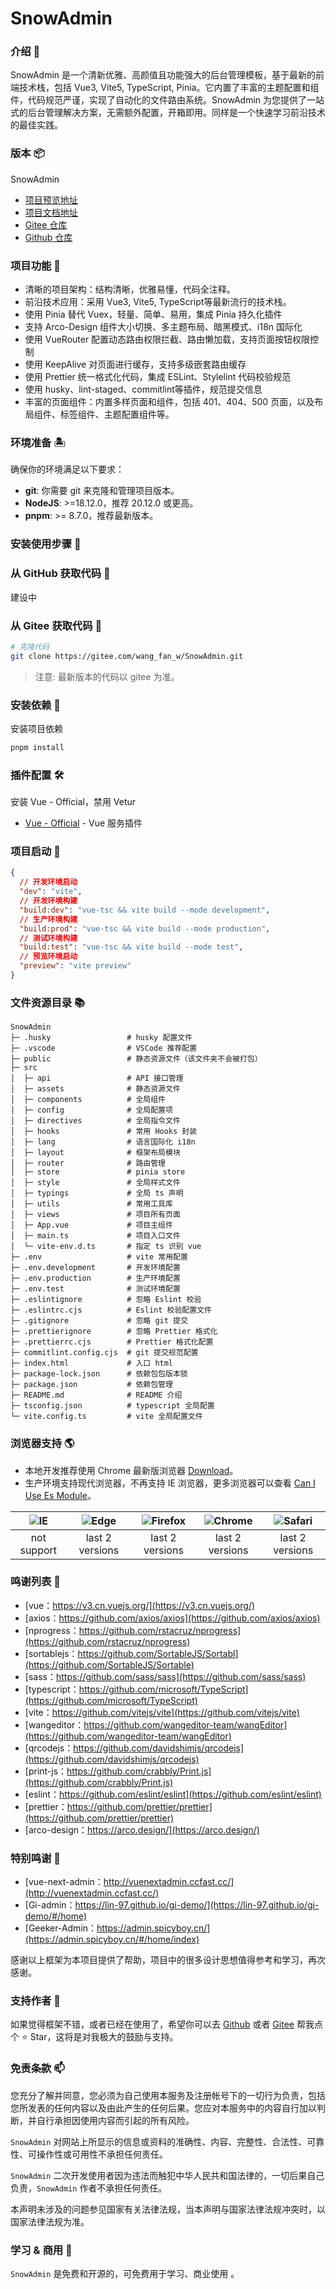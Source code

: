 # SnowAdmin

### 介绍 📖

SnowAdmin 是一个清新优雅、高颜值且功能强大的后台管理模板，基于最新的前端技术栈，包括 Vue3, Vite5, TypeScript, Pinia。它内置了丰富的主题配置和组件，代码规范严谨，实现了自动化的文件路由系统。SnowAdmin 为您提供了一站式的后台管理解决方案，无需额外配置，开箱即用。同样是一个快速学习前沿技术的最佳实践。

### 版本 📦

SnowAdmin

- [项目预览地址](http://101.126.93.137/#/login)
- [项目文档地址](http://101.126.93.137:81/)
- [Gitee 仓库](https://gitee.com/wang_fan_w/SnowAdmin)
- [Github 仓库](https://github.com/Rabbit-ice/SnowAdmin)

### 项目功能 🔨

- 清晰的项目架构：结构清晰，优雅易懂，代码全注释。
- 前沿技术应用：采用 Vue3, Vite5, TypeScript等最新流行的技术栈。
- 使用 Pinia 替代 Vuex，轻量、简单、易用，集成 Pinia 持久化插件
- 支持 Arco-Design 组件大小切换、多主题布局、暗黑模式、i18n 国际化
- 使用 VueRouter 配置动态路由权限拦截、路由懒加载，支持页面按钮权限控制
- 使用 KeepAlive 对页面进行缓存，支持多级嵌套路由缓存
- 使用 Prettier 统一格式化代码，集成 ESLint、Stylelint 代码校验规范
- 使用 husky、lint-staged、commitlint等插件，规范提交信息
- 丰富的页面组件：内置多样页面和组件，包括 401、404、500 页面，以及布局组件、标签组件、主题配置组件等。

### 环境准备 🏝️

确保你的环境满足以下要求：

- **git**: 你需要 git 来克隆和管理项目版本。
- **NodeJS**: >=18.12.0，推荐 20.12.0 或更高。
- **pnpm**: >= 8.7.0，推荐最新版本。

### 安装使用步骤 📔

### 从 GitHub 获取代码 🔗

建设中

### 从 Gitee 获取代码 🔗

```bash
# 克隆代码
git clone https://gitee.com/wang_fan_w/SnowAdmin.git
```

> 注意: 最新版本的代码以 gitee 为准。

### 安装依赖 📌

安装项目依赖

```bash
pnpm install
```

### 插件配置 🛠️

安装 Vue - Official，禁用 Vetur

- [Vue - Official](https://marketplace.visualstudio.com/items?itemName=Vue.volar) - Vue 服务插件

### 项目启动 🚀

```json
{
  // 开发环境启动
  "dev": "vite",
  // 开发环境构建
  "build:dev": "vue-tsc && vite build --mode development",
  // 生产环境构建
  "build:prod": "vue-tsc && vite build --mode production",
  // 测试环境构建
  "build:test": "vue-tsc && vite build --mode test",
  // 预览环境启动
  "preview": "vite preview"
}
```

### 文件资源目录 📚

```text
SnowAdmin
├─ .husky                 # husky 配置文件
├─ .vscode                # VSCode 推荐配置
├─ public                 # 静态资源文件（该文件夹不会被打包）
├─ src
│  ├─ api                 # API 接口管理
│  ├─ assets              # 静态资源文件
│  ├─ components          # 全局组件
│  ├─ config              # 全局配置项
│  ├─ directives          # 全局指令文件
│  ├─ hooks               # 常用 Hooks 封装
│  ├─ lang                # 语言国际化 i18n
│  ├─ layout              # 框架布局模块
│  ├─ router              # 路由管理
│  ├─ store               # pinia store
│  ├─ style               # 全局样式文件
│  ├─ typings             # 全局 ts 声明
│  ├─ utils               # 常用工具库
│  ├─ views               # 项目所有页面
│  ├─ App.vue             # 项目主组件
│  ├─ main.ts             # 项目入口文件
│  └─ vite-env.d.ts       # 指定 ts 识别 vue
├─ .env                   # vite 常用配置
├─ .env.development       # 开发环境配置
├─ .env.production        # 生产环境配置
├─ .env.test              # 测试环境配置
├─ .eslintignore          # 忽略 Eslint 校验
├─ .eslintrc.cjs          # Eslint 校验配置文件
├─ .gitignore             # 忽略 git 提交
├─ .prettierignore        # 忽略 Prettier 格式化
├─ .prettierrc.cjs        # Prettier 格式化配置
├─ commitlint.config.cjs  # git 提交规范配置
├─ index.html             # 入口 html
├─ package-lock.json      # 依赖包包版本锁
├─ package.json           # 依赖包管理
├─ README.md              # README 介绍
├─ tsconfig.json          # typescript 全局配置
└─ vite.config.ts         # vite 全局配置文件
```

### 浏览器支持 🌎

- 本地开发推荐使用 Chrome 最新版浏览器 [Download](https://www.google.com/intl/zh-CN/chrome/)。
- 生产环境支持现代浏览器，不再支持 IE 浏览器，更多浏览器可以查看 [Can I Use Es Module](https://caniuse.com/?search=ESModule)。

| ![IE](https://i.imgtg.com/2023/04/11/8z7ot.png) | ![Edge](https://i.imgtg.com/2023/04/11/8zr3p.png) | ![Firefox](https://i.imgtg.com/2023/04/11/8zKiU.png) | ![Chrome](https://i.imgtg.com/2023/04/11/8zNrx.png) | ![Safari](https://i.imgtg.com/2023/04/11/8zeGj.png) |
| :---------------------------------------------: | :-----------------------------------------------: | :--------------------------------------------------: | :-------------------------------------------------: | :-------------------------------------------------: |
|                   not support                   |                  last 2 versions                  |                   last 2 versions                    |                   last 2 versions                   |                   last 2 versions                   |

<!-- ### 项目后台接口 🧩

建设中 -->

### 鸣谢列表 🧩

- [vue：https://v3.cn.vuejs.org/](https://v3.cn.vuejs.org/)
- [axios：https://github.com/axios/axios](https://github.com/axios/axios)
- [nprogress：https://github.com/rstacruz/nprogress](https://github.com/rstacruz/nprogress)
- [sortablejs：https://github.com/SortableJS/Sortabl](https://github.com/SortableJS/Sortable)
- [sass：https://github.com/sass/sass](https://github.com/sass/sass)
- [typescript：https://github.com/microsoft/TypeScript](https://github.com/microsoft/TypeScript)
- [vite：https://github.com/vitejs/vite](https://github.com/vitejs/vite)
- [wangeditor：https://github.com/wangeditor-team/wangEditor](https://github.com/wangeditor-team/wangEditor)
- [qrcodejs：https://github.com/davidshimjs/qrcodejs](https://github.com/davidshimjs/qrcodejs)
- [print-js：https://github.com/crabbly/Print.js](https://github.com/crabbly/Print.js)
- [eslint：https://github.com/eslint/eslint](https://github.com/eslint/eslint)
- [prettier：https://github.com/prettier/prettier](https://github.com/prettier/prettier)
- [arco-design：https://arco.design/](https://arco.design/)

### 特别鸣谢 🎉

- [vue-next-admin：http://vuenextadmin.ccfast.cc/](http://vuenextadmin.ccfast.cc/)
- [Gi-admin：https://lin-97.github.io/gi-demo/](https://lin-97.github.io/gi-demo/#/home)
- [Geeker-Admin：https://admin.spicyboy.cn/](https://admin.spicyboy.cn/#/home/index)

感谢以上框架为本项目提供了帮助，项目中的很多设计思想值得参考和学习，再次感谢。

### 支持作者 🌟

如果觉得框架不错，或者已经在使用了，希望你可以去 [Github](https://github.com/Rabbit-ice?tab=projects) 或者 [Gitee](https://gitee.com/wang_fan_w/SnowAdmin) 帮我点个 ⭐ Star，这将是对我极大的鼓励与支持。

### 免责条款 📫

您充分了解并同意，您必须为自己使用本服务及注册帐号下的一切行为负责，包括您所发表的任何内容以及由此产生的任何后果。您应对本服务中的内容自行加以判断，并自行承担因使用内容而引起的所有风险。

`SnowAdmin` 对网站上所显示的信息或资料的准确性、内容、完整性、合法性、可靠性、可操作性或可用性不承担任何责任。

`SnowAdmin` 二次开发使用者因为违法而触犯中华人民共和国法律的，一切后果自己负责，`SnowAdmin` 作者不承担任何责任。

本声明未涉及的问题参见国家有关法律法规，当本声明与国家法律法规冲突时，以国家法律法规为准。

### 学习 & 商用 🌈

`SnowAdmin` 是免费和开源的，可免费用于学习、商业使用 。
